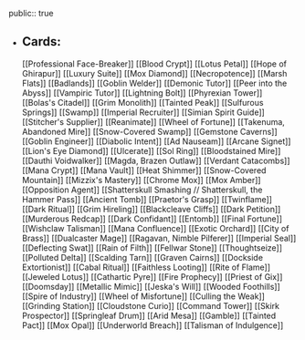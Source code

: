 public:: true
- ## Cards:
	[[Professional Face-Breaker]]
	[[Blood Crypt]]
	[[Lotus Petal]]
	[[Hope of Ghirapur]]
	[[Luxury Suite]]
	[[Mox Diamond]]
	[[Necropotence]]
	[[Marsh Flats]]
	[[Badlands]]
	[[Goblin Welder]]
	[[Demonic Tutor]]
	[[Peer into the Abyss]]
	[[Vampiric Tutor]]
	[[Lightning Bolt]]
	[[Phyrexian Tower]]
	[[Bolas's Citadel]]
	[[Grim Monolith]]
	[[Tainted Peak]]
	[[Sulfurous Springs]]
	[[Swamp]]
	[[Imperial Recruiter]]
	[[Simian Spirit Guide]]
	[[Stitcher's Supplier]]
	[[Reanimate]]
	[[Wheel of Fortune]]
	[[Takenuma, Abandoned Mire]]
	[[Snow-Covered Swamp]]
	[[Gemstone Caverns]]
	[[Goblin Engineer]]
	[[Diabolic Intent]]
	[[Ad Nauseam]]
	[[Arcane Signet]]
	[[Lion's Eye Diamond]]
	[[Ulcerate]]
	[[Sol Ring]]
	[[Bloodstained Mire]]
	[[Dauthi Voidwalker]]
	[[Magda, Brazen Outlaw]]
	[[Verdant Catacombs]]
	[[Mana Crypt]]
	[[Mana Vault]]
	[[Heat Shimmer]]
	[[Snow-Covered Mountain]]
	[[Mizzix's Mastery]]
	[[Chrome Mox]]
	[[Mox Amber]]
	[[Opposition Agent]]
	[[Shatterskull Smashing // Shatterskull, the Hammer Pass]]
	[[Ancient Tomb]]
	[[Praetor's Grasp]]
	[[Twinflame]]
	[[Dark Ritual]]
	[[Grim Hireling]]
	[[Blackcleave Cliffs]]
	[[Dark Petition]]
	[[Murderous Redcap]]
	[[Dark Confidant]]
	[[Entomb]]
	[[Final Fortune]]
	[[Wishclaw Talisman]]
	[[Mana Confluence]]
	[[Exotic Orchard]]
	[[City of Brass]]
	[[Dualcaster Mage]]
	[[Ragavan, Nimble Pilferer]]
	[[Imperial Seal]]
	[[Deflecting Swat]]
	[[Rain of Filth]]
	[[Fellwar Stone]]
	[[Thoughtseize]]
	[[Polluted Delta]]
	[[Scalding Tarn]]
	[[Graven Cairns]]
	[[Dockside Extortionist]]
	[[Cabal Ritual]]
	[[Faithless Looting]]
	[[Rite of Flame]]
	[[Jeweled Lotus]]
	[[Cathartic Pyre]]
	[[Fire Prophecy]]
	[[Priest of Gix]]
	[[Doomsday]]
	[[Metallic Mimic]]
	[[Jeska's Will]]
	[[Wooded Foothills]]
	[[Spire of Industry]]
	[[Wheel of Misfortune]]
	[[Culling the Weak]]
	[[Grinding Station]]
	[[Cloudstone Curio]]
	[[Command Tower]]
	[[Skirk Prospector]]
	[[Springleaf Drum]]
	[[Arid Mesa]]
	[[Gamble]]
	[[Tainted Pact]]
	[[Mox Opal]]
	[[Underworld Breach]]
	[[Talisman of Indulgence]]
